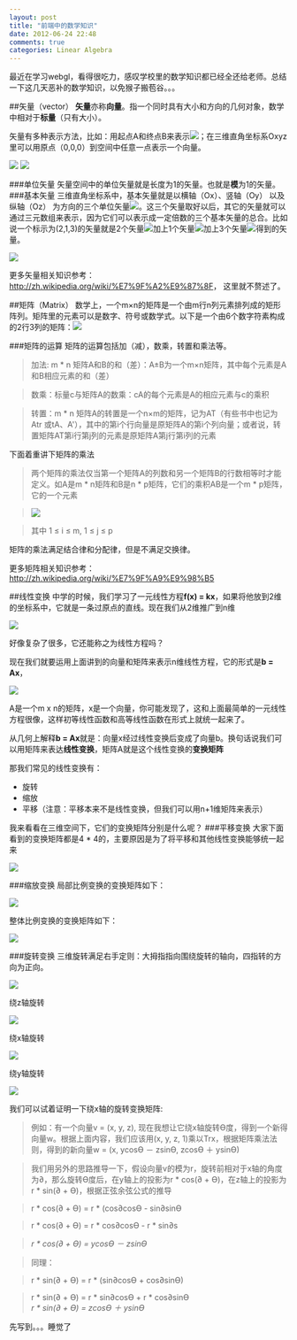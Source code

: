 ```yaml
---
layout: post
title: "前端中的数学知识"
date: 2012-06-24 22:48
comments: true
categories: Linear Algebra
---
```

最近在学习webgl，看得很吃力，感叹学校里的数学知识都已经全还给老师。总结一下这几天恶补的数学知识，以免猴子搬苞谷。。。

##矢量（vector）
**矢量**亦称**向量**。指一个同时具有大小和方向的几何对象，数学中相对于**标量**（只有大小）。

矢量有多种表示方法，比如：用起点A和终点B来表示![](/images/post/vector.png)；在三维直角坐标系Oxyz里可以用原点（0,0,0）到空间中任意一点表示一个向量。

![](/images/post/3d.png) ![](/images/post/col_vector.png) 

###单位矢量
矢量空间中的单位矢量就是长度为1的矢量。也就是**模**为1的矢量。
###基本矢量
三维直角坐标系中，基本矢量就是以横轴（Ox）、竖轴（Oy） 以及纵轴（Oz） 为方向的三个单位矢量![](/images/post/unit_v.png)。这三个矢量取好以后，其它的矢量就可以通过三元数组来表示，因为它们可以表示成一定倍数的三个基本矢量的总合。比如说一个标示为(2,1,3)的矢量就是2个矢量![](/images/post/i_v.png)加上1个矢量![](/images/post/j_v.png)加上3个矢量![](/images/post/k_v.png)得到的矢量。

![](/images/post/v_fn.png)

更多矢量相关知识参考：<http://zh.wikipedia.org/wiki/%E7%9F%A2%E9%87%8F>， 这里就不赘述了。

##矩阵（Matrix）
数学上，一个m×n的矩阵是一个由m行n列元素排列成的矩形阵列。矩阵里的元素可以是数字、符号或数学式。以下是一个由6个数字符素构成的2行3列的矩阵：![](/images/post/matrix.png)

<!--more-->

###矩阵的运算
矩阵的运算包括加（减），数乘，转置和乘法等。
>加法: m * n 矩阵A和B的和（差）：A±B为一个m×n矩阵，其中每个元素是A和B相应元素的和（差）

>数乘：标量c与矩阵A的数乘：cA的每个元素是A的相应元素与c的乘积

>转置：m * n 矩阵A的转置是一个n×m的矩阵，记为AT（有些书中也记为Atr 或tA、A'），其中的第i个行向量是原矩阵A的第i个列向量；或者说，转置矩阵AT第i行第j列的元素是原矩阵A第j行第i列的元素

下面着重讲下矩阵的乘法
>两个矩阵的乘法仅当第一个矩阵A的列数和另一个矩阵B的行数相等时才能定义。如A是m * n矩阵和B是n * p矩阵，它们的乘积AB是一个m * p矩阵，它的一个元素

>![](/images/post/m_m.png)

>其中 1 ≤ i ≤ m, 1 ≤ j ≤ p

矩阵的乘法满足结合律和分配律，但是不满足交换律。

更多矩阵相关知识参考：<http://zh.wikipedia.org/wiki/%E7%9F%A9%E9%98%B5>

##线性变换
中学的时候，我们学习了一元线性方程**f(x) = kx**，如果将他放到2维的坐标系中，它就是一条过原点的直线。现在我们从2维推广到n维

![](/images/post/fn_group.png)

好像复杂了很多，它还能称之为线性方程吗？

现在我们就要运用上面讲到的向量和矩阵来表示n维线性方程，它的形式是**b = Ax**，

![](/images/post/fn_group2.png)

A是一个m x n的矩阵，x是一个向量，你可能发现了，这和上面最简单的一元线性方程很像，这样初等线性函数和高等线性函数在形式上就统一起来了。

从几何上解释**b = Ax**就是：向量x经过线性变换后变成了向量b。换句话说我们可以用矩阵来表达**线性变换**，矩阵A就是这个线性变换的**变换矩阵**

那我们常见的线性变换有：

* 旋转
* 缩放
* 平移（注意：平移本来不是线性变换，但我们可以用n+1维矩阵来表示）

我来看看在三维空间下，它们的变换矩阵分别是什么呢？
###平移变换
大家下面看到的变换矩阵都是4 * 4的，主要原因是为了将平移和其他线性变换能够统一起来

![](/images/post/tranlate.jpg)

###缩放变换
局部比例变换的变换矩阵如下：

![](/images/post/p_scale.gif)

整体比例变换的变换矩阵如下：

![](/images/post/w_scale.gif)

###旋转变换
三维旋转满足右手定则：大拇指指向围绕旋转的轴向，四指转的方向为正向。

![](/images/post/rotate_rule.gif)

绕z轴旋转

![](/images/post/z-rotate.jpg)

绕x轴旋转

![](/images/post/x-rotate.jpg)

绕y轴旋转

![](/images/post/y-rotate.jpg)

我们可以试着证明一下绕x轴的旋转变换矩阵:
> 例如：有一个向量v = (x, y, z), 现在我想让它绕x轴旋转Ɵ度，得到一个新得向量w。根据上面内容，我们应该用(x, y, z, 1)乘以Trx，根据矩阵乘法法则，得到的新向量w = (x, ycosƟ － zsinƟ, zcosƟ ＋ ysinƟ)

> 我们用另外的思路推导一下，假设向量v的模为r，旋转前相对于x轴的角度为∂，那么旋转Ɵ度后，在y轴上的投影为r * cos(∂ + Ɵ)，在z轴上的投影为r * sin(∂ + Ɵ)，根据正弦余弦公式的推导

> r * cos(∂ + Ɵ) = r * (cos∂cosƟ - sin∂sinƟ

> r * cos(∂ + Ɵ) = r * cos∂cosƟ - r * sin∂s		

> *r * cos(∂ + Ɵ) = ycosƟ － zsinƟ*
   
> 同理：

> r * sin(∂ + Ɵ) = r * (sin∂cosƟ + cos∂sinƟ)

> r * sin(∂ + Ɵ) = r * sin∂cosƟ + r * cos∂sinƟ		
> *r * sin(∂ + Ɵ) = zcosƟ ＋ ysinƟ*

先写到。。。睡觉了


